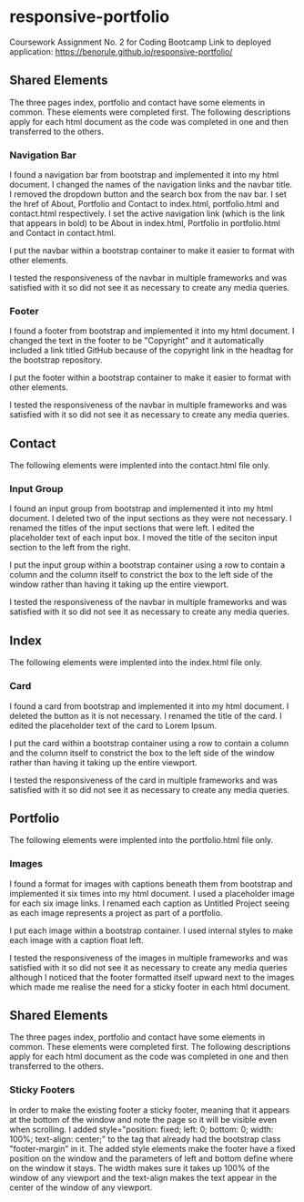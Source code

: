 # responsive-portfolio
Coursework Assignment No. 2 for Coding Bootcamp
Link to deployed application: https://benorule.github.io/responsive-portfolio/

## Shared Elements

The three pages index, portfolio and contact have some elements in common. These elements were completed first. The following descriptions apply for each html document as the code was completed in one and then transferred to the others.

### Navigation Bar

I found a navigation bar from bootstrap and implemented it into my html document. I changed the names of the navigation links and the navbar title. I removed the dropdown button and the search box from the nav bar. I set the href of About, Portfolio and Contact to index.html, portfolio.html and contact.html respectively. I set the active navigation link (which is the link that appears in bold) to be About in index.html, Portfolio in portfolio.html and Contact in contact.html.

I put the navbar within a bootstrap container to make it easier to format with other elements.

I tested the responsiveness of the navbar in multiple frameworks and was satisfied with it so did not see it as necessary to create any media queries.

### Footer

I found a footer from bootstrap and implemented it into my html document. I changed the text in the footer to be "Copyright" and it automatically included a link titled GitHub because of the copyright link in the headtag for the bootstrap repository.

I put the footer within a bootstrap container to make it easier to format with other elements.

I tested the responsiveness of the navbar in multiple frameworks and was satisfied with it so did not see it as necessary to create any media queries.

## Contact

The following elements were implented into the contact.html file only.

### Input Group

I found an input group from bootstrap and implemented it into my html document. I deleted two of the input sections as they were not necessary. I renamed the titles of the input sections that were left. I edited the placeholder text of each input box. I moved the title of the seciton input section to the left from the right.

I put the input group within a bootstrap container using a row to contain a column and the column itself to constrict the box to the left side of the window rather than having it taking up the entire viewport.

I tested the responsiveness of the navbar in multiple frameworks and was satisfied with it so did not see it as necessary to create any media queries.

## Index

The following elements were implented into the index.html file only.

### Card

I found a card from bootstrap and implemented it into my html document. I deleted the button as it is not necessary. I renamed the title of the card. I edited the placeholder text of the card to Lorem Ipsum.

I put the card within a bootstrap container using a row to contain a column and the column itself to constrict the box to the left side of the window rather than having it taking up the entire viewport.

I tested the responsiveness of the card in multiple frameworks and was satisfied with it so did not see it as necessary to create any media queries.

## Portfolio

The following elements were implented into the portfolio.html file only.

### Images

I found a format for images with captions beneath them from bootstrap and implemented it six times into my html document. I used a placeholder image for each six image links. I renamed each caption as Untitled Project seeing as each image represents a project as part of a portfolio.

I put each image within a bootstrap container. I used internal styles to make each image with a caption float left.

I tested the responsiveness of the images in multiple frameworks and was satisfied with it so did not see it as necessary to create any media queries although I noticed that the footer formatted itself upward next to the images which made me realise the need for a sticky footer in each html document.

## Shared Elements

The three pages index, portfolio and contact have some elements in common. These elements were completed first. The following descriptions apply for each html document as the code was completed in one and then transferred to the others.

### Sticky Footers

In order to make the existing footer a sticky footer, meaning that it appears at the bottom of the window and note the page so it will be visible even when scrolling. I added style="position: fixed; left: 0; bottom: 0; width: 100%; text-align: center;" to the tag that already had the bootstrap class "footer-margin" in it. The added style elements make the footer have a fixed position on the window and the parameters of left and bottom define where on the window it stays. The width makes sure it takes up 100% of the window of any viewport and the text-align makes the text appear in the center of the window of any viewport.


